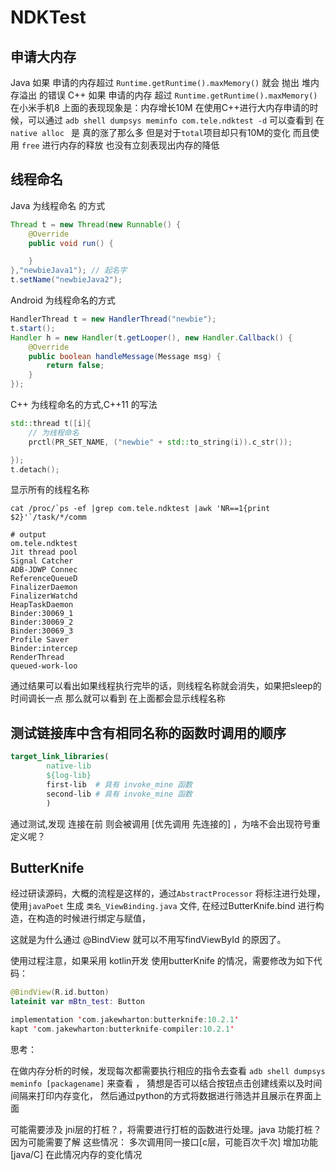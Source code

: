 # NDKTest

## 申请大内存
Java 如果 申请的内存超过 `Runtime.getRuntime().maxMemory()` 就会 抛出 堆内存溢出 的错误
C++ 如果 申请的内存 超过  `Runtime.getRuntime().maxMemory()`  在小米手机8 上面的表现现象是：内存增长10M
在使用C++进行大内存申请的时候，可以通过 `adb shell dumpsys meminfo com.tele.ndktest -d` 可以查看到 在 `native alloc ` 是 真的涨了那么多 但是对于`total`项目却只有10M的变化 而且使用 `free` 进行内存的释放 也没有立刻表现出内存的降低

## 线程命名
Java 为线程命名 的方式
```Java
Thread t = new Thread(new Runnable() {
    @Override
    public void run() {

    }
},"newbieJava1"); // 起名字
t.setName("newbieJava2");
```
Android 为线程命名的方式
```Java
HandlerThread t = new HandlerThread("newbie");
t.start();
Handler h = new Handler(t.getLooper(), new Handler.Callback() {
    @Override
    public boolean handleMessage(Message msg) {
        return false;
    }
});
```
C++ 为线程命名的方式,C++11 的写法
```C++
std::thread t([i]{
    // 为线程命名
    prctl(PR_SET_NAME, ("newbie" + std::to_string(i)).c_str());

});
t.detach();
```
显示所有的线程名称
```Shell
cat /proc/`ps -ef |grep com.tele.ndktest |awk 'NR==1{print $2}'`/task/*/comm

# output
om.tele.ndktest
Jit thread pool
Signal Catcher
ADB-JDWP Connec
ReferenceQueueD
FinalizerDaemon
FinalizerWatchd
HeapTaskDaemon
Binder:30069_1
Binder:30069_2
Binder:30069_3
Profile Saver
Binder:intercep
RenderThread
queued-work-loo
```
通过结果可以看出如果线程执行完毕的话，则线程名称就会消失，如果把sleep的时间调长一点 那么就可以看到 在上面都会显示线程名称

## 测试链接库中含有相同名称的函数时调用的顺序

```Cmake
target_link_libraries(
        native-lib
        ${log-lib}
        first-lib  # 具有 invoke_mine 函数
        second-lib # 具有 invoke_mine 函数
        )
```
通过测试,发现 连接在前 则会被调用 [优先调用 先连接的] ，为啥不会出现符号重定义呢？


## ButterKnife
经过研读源码，大概的流程是这样的，通过`AbstractProcessor` 将标注进行处理，使用`javaPoet` 生成 `类名_ViewBinding.java` 文件,
在经过ButterKnife.bind 进行构造，在构造的时候进行绑定与赋值，

这就是为什么通过 @BindView 就可以不用写findViewById 的原因了。

使用过程注意，如果采用 kotlin开发 使用butterKnife 的情况，需要修改为如下代码：
```kotlin
@BindView(R.id.button)
lateinit var mBtn_test: Button

implementation 'com.jakewharton:butterknife:10.2.1'
kapt 'com.jakewharton:butterknife-compiler:10.2.1'
```

思考：

在做内存分析的时候，发现每次都需要执行相应的指令去查看 `adb shell dumpsys meminfo [packagename]` 来查看 ，
猜想是否可以结合按钮点击创建线索以及时间间隔来打印内存变化，
然后通过python的方式将数据进行筛选并且展示在界面上面

可能需要涉及 jni层的打桩？，将需要进行打桩的函数进行处理。java 功能打桩？
因为可能需要了解 这些情况： 多次调用同一接口[c层，可能百次千次] 增加功能[java/C] 在此情况内存的变化情况
